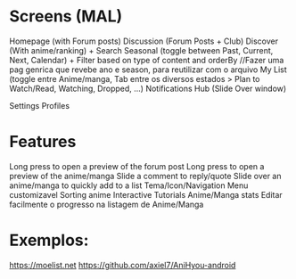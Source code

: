 # Screens (MAL)

Homepage (with Forum posts)
Discussion (Forum Posts + Club)
Discover (With anime/ranking) + Search 
Seasonal (toggle between Past, Current, Next, Calendar) + Filter based on type of content and orderBy 
//Fazer uma pag genrica que revebe ano e season, para reutilizar com o arquivo
My List (toggle entre Anime/manga, Tab entre os diversos estados > Plan to Watch/Read, Watching, Dropped, ...)
Notifications Hub (Slide Over window)

Settings 
Profiles


# Features
Long press to open a preview of the forum post
Long press to open a preview of the anime/manga
Slide a comment to reply/quote
Slide over an anime/manga to quickly add to a list
Tema/Icon/Navigation Menu customizavel
Sorting anime
Interactive Tutorials
Anime/Manga stats
Editar facilmente o progresso na listagem de Anime/Manga


# Exemplos:
https://moelist.net
https://github.com/axiel7/AniHyou-android